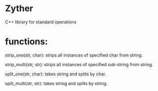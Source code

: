 # Zyther
C++ library for standard operations

# functions:

strip_one(str, char):
strips all instances of specified char from string.

strip_multi(str, str):
strips all instances of specified sub-string from string.

split_one(str, char):
takes string and splits by char. 

split_multi(str, str):
takes string and splits by string.
